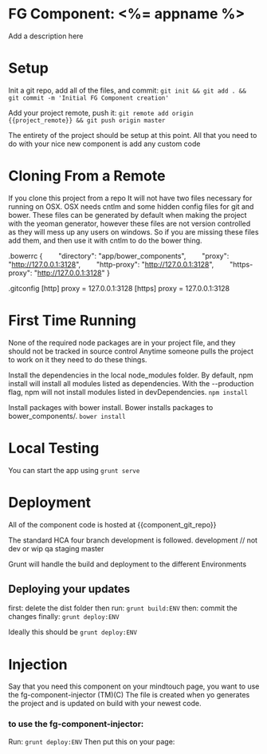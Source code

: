 FG Component: <%= appname %>
============================

Add a description here


Setup
=====

Init a git repo, add all of the files, and commit:
`git init && git add . && git commit -m 'Initial FG Component creation'`

Add your project remote, push it:
`git remote add origin {{project_remote}} && git push origin master`


The entirety of the project should be setup at this point.
All that you need to do with your nice new component is add any custom code


Cloning From a Remote
=====================

If you clone this project from a repo It will not have two files necessary for running on OSX.
OSX needs cntlm and some hidden config files for git and bower.
These files can be generated by default when making the project with the yeoman generator,
however these files are not version controlled as they will mess up any users on windows.
So if you are missing these files add them, and then use it with cntlm to do the bower thing.

.bowerrc
    {
        "directory": "app/bower_components",
        "proxy": "http://127.0.0.1:3128",
        "http-proxy": "http://127.0.0.1:3128",
        "https-proxy": "http://127.0.0.1:3128"
    }

.gitconfig
    [http]
      proxy = 127.0.0.1:3128
    [https]
      proxy = 127.0.0.1:3128




First Time Running
==================

None of the required node packages are in your project file, and they should not be tracked in source control
Anytime someone pulls the project to work on it they need to do these things.

Install the dependencies in the local node_modules folder.
By default, npm install will install all modules listed as dependencies. With the --production flag, npm will not install modules listed in devDependencies.
`npm install`

Install packages with bower install. Bower installs packages to bower_components/.
`bower install`



Local Testing
=============


You can start the app using `grunt serve`




Deployment
==========

All of the component code is hosted at {{component_git_repo}}

The standard HCA four branch development is followed.
development  // not dev or wip
qa
staging
master


Grunt will handle the build and deployment to the different Environments

## Deploying your updates
first:      delete the dist folder
then run:   `grunt build:ENV`
then:       commit the changes
finally:    `grunt deploy:ENV`

Ideally this should be `grunt deploy:ENV`



Injection
=========

Say that you need this component on your mindtouch page, you want to use the fg-component-injector (TM)(C)
The file is created when yo generates the project and is updated on build with your newest code.

### to use the fg-component-injector:

Run: `grunt deploy:ENV`
Then put this on your page:
<script id="script#<%= scriptAppName %>Injector" src="{{url}}/componentize.js"></script>